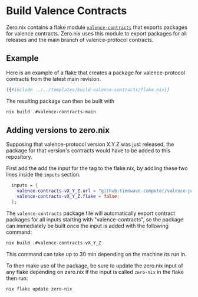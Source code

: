 # Build Valence Contracts

Zero.nix contains a flake module [`valence-contracts`](../reference/flake-modules/valence-contracts.md)
that exports packages for valence contracts.
Zero.nix uses this module to export packages for all releases and the main branch of valence-protocol contracts.

## Example

Here is an example of a flake that creates a package for valence-protocol contracts from the latest main revision.

```nix
{{#include ../../templates/build-valence-contracts/flake.nix}}
``` 

The resulting package can then be built with 
```bash
nix build .#valence-contracts-main
```

## Adding versions to zero.nix

Supposing that valence-protocol version X.Y.Z was just released,
the package for that version's contracts would have to be added
to this repository.

First add the add the input for the tag to the flake.nix, by
addling these two lines inside the `inputs` section.
```nix
  inputs = {
    valence-contracts-vX_Y_Z.url = "github:timewave-computer/valence-protocol/vX.Y.Z";  
    valence-contracts-vX_Y_Z.flake = false;
  };
```

The `valence-contracts` package file will automatically export
contract packages for all inputs starting with
"valence-contracts", so the package can immediately be built
once the input is added with the following command:
```bash
nix build .#valence-contracts-vX_Y_Z
```
This command can take up to 30 min depending on the machine its run in.

To then make use of the package, be sure to update the zero.nix
input of any flake depending on zero.nix
If the input is called `zero-nix` in the flake then run:
```bash
nix flake update zero-nix
```


